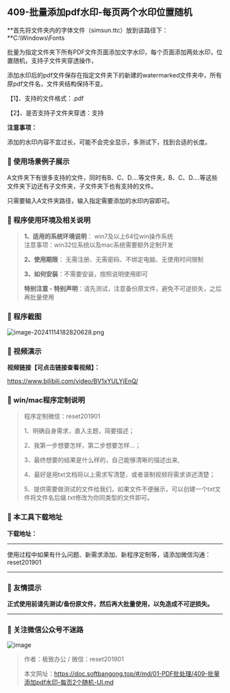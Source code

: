 ## 409-批量添加pdf水印-每页两个水印位置随机

**首先将文件夹内的字体文件（simsun.ttc）放到该路径下：**C:\Windows\Fonts



批量为指定文件夹下所有PDF文件页面添加文字水印，每个页面添加两处水印，位置随机，支持子文件夹穿透操作，

添加水印后的pdf文件保存在指定文件夹下的新建的watermarked文件夹中，所有原pdf文件名，文件夹结构保持不变。

【1】、支持的文件格式：.pdf  

【2】、是否支持子文件夹穿透：支持  



**注意事项：**

添加的水印内容不宜过长，可能不会完全显示，多测试下，找到合适的长度。

### 📑 使用场景例子展示

A文件夹下有很多支持的文件，同时有B、C、D....等文件夹，B、C、D....等这些文件夹下边还有子文件夹，子文件夹下也有支持的文件。

只需要输入A文件夹路径，输入指定需要添加的水印内容即可。

### 📑 程序使用环境及相关说明

> **1、适用的系统环境说明**： win7及以上64位win操作系统  
> 注意事项：win32位系统以及mac系统需要额外定制开发  
>
> **2、使用期限**： 无需注册、无需密码、不绑定电脑、无使用时间限制  
>
> **3、如何安装**：不需要安装，按照说明使用即可  
>
> **特别注意 - 特别声明**：请先测试，注意备份原文件，避免不可逆损失，之后再批量使用

### 📑 程序截图

![image-20241114182820628.png](https://s2.loli.net/2024/11/17/jK2B5sCZNuhzQiO.png)

### 📑 视频演示

**视频链接【可点击链接查看视频】：**

https://www.bilibili.com/video/BV1xYULYjEnQ/

### 📑 win/mac程序定制说明

> 程序定制微信：reset201901  
>
> 1、明确自身需求，直入主题，简要描述；
>
> 2、我第一步想要怎样，第二步想要怎样...； 
>
> 3、最终想要的结果是什么样的，自己能够清晰的描述出来,  
>
> 4、最好是用txt文档将以上需求写清楚，或者录制视频将需求讲述清楚；  
>
> 5、提供需要做测试的文件给我们，如果文件不便展示，可以创建一个txt文件将文件名后缀.txt修改为你同类型的文件即可。  

### 📑 本工具下载地址

**下载地址：**

------

使用过程中如果有什么问题、新需求添加、新程序定制等，请添加微信沟通：reset201901

------

### 📑 友情提示

**正式使用前请先测试/备份原文件，然后再大批量使用，以免造成不可逆损失。**

------

### 📑 关注微信公众号不迷路

![image](https://s2.loli.net/2024/11/02/tK9T7jxLcuv5rUk.png)

> 作者：极致办公  /  微信：reset201901
>
> 本文网址：https://doc.softbangong.top/#/md/01-PDF批处理/409-批量添加pdf水印-每页2个随机-UI.md